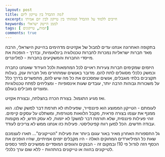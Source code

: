 ```yaml
---
layout: post
title: מה ההבדל בין טייקון ליזם? 
excerpt: חייבים ללמוד על ההבדל המהותי בין טייקון לבין יזם אמיתי
keywords: לממן הייטק ישראלי
tags: [ יזמות, טייקונים]
comments: true
---
```

בתקופה האחרונה אנחנו עדים למבול של אקזיטים מדהימים בהייטק הישראלי, הרבה מאד חברות ישראליות נמכרות לחברות טכנולוגיה בינלאומיות, ובדרך - הופכות את מייסדי החברות והמשקיעים בחברות - למליונרים.

היזמים שמקימים חברות צעירות ראויים לכל המחמאות ולכל העידוד שאנחנו כחברה וכמשק כלכלי מסוגלים לתת להם. מדובר באנשים שמתחרים מול חברות ענק, בעלות תקציבים בלתי מוגבלים, אנשים שמסכנים את כל מה שיש להם, מתפשרים בדרך כלל על משכורות גבוהות הרבה יותר, עובדים שעות אינסופיות - ומצליחים לפתח טכנולוגיות ומוצרים מובילים בעולם.

ואז מגיע התגמול. בצורת הכרה בהצלחה, ובצורת אקזיט.

לעומתם - הטייקון הממוצע הוא פיננסייר, שפעילותו לא תורמת דבר למשק שלנו. הוא ממנף את עצמו בצורה פראית, מקבל הלוואות מטורפות, ומשתלט על עסקים קיימים. זוהי פעילות פיננסית, שלא תורמת דבר למשק! לא יזמות, לא עסק חדש, לא מקומות עבודה חדשים. הכל למען רווח קפיטליסטי. פעילות כזו אנחנו ממש לא צריכים לעודד.

גל התספורות האחרון מאיר באור עגום ביותר את פעילות "הטייקונים"... תארו לעצמכם שאת כל המיליארדים המחוקים האלה - היו מקבלים יזמים אמיתיים, שהיו הופכים את הכסף הזה לגדול פי 10! ובמקום זה - הבנקים והגופים המוסדיים ממשיכים לפזר כספים לטייקונים בהווה או טייקונים בהתהוות - ללא שום ערך כלכלי.

